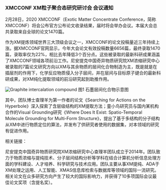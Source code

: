 <h3 class="text-center">XMCCONF XM粒子聚合态研究研讨会 会议通知 </h3>

[title]: <> (XMCCONF XM粒子聚合态研究研讨会 会议通知)
[time]: <> (2020-01-28)

2月28日，2020 XMCCONF（Exotic Matter Concentrate Conference，简称XMCCONF）将会公布官方公布论文收录结果，届时将会举办会议。本届大会总共录取来自全球的论文1470篇。

作为XM提炼领域世界三大顶级会议之一，XMCCONF的论文投稿量近三年持续上涨。据XMCCONF官网显示，今年大会论文有效投稿数量6656篇，最终录取1470篇，录取率仅为22%，相比去年降低3个百分点。这些被录取的最新科研成果涵盖了XMCCONF领域各项前沿工作。尼安提克中国奇异物质研究院XM浓缩研究中心被录取的7篇论文研究方向以XM与其余物质的层间化合物制造为主，既是就是在插层剂的作用下，化学反应物质侵入分子层间，并在层间与目标原子键合的最新科研成果，对XM纯化提取领域的前沿研究起到助推作用。

![Graphite intercalation compound]()
图1 石墨层间化合物示意图

其中，团队博士查理羊为第一作者的论文《Searching for Actions on the Hyperbole》深入探索了含层级结构的XM提取方法；童小鸟研究员与国内某机构合作的Visual Grounding研究《Where Does It Exist: Spatio-Temporal Molecule Grounding for Multi-Form Structure》，提出了基于多结构的分子结构从XM中进行物质定位的算法，并发布了供研究者使用的数据集，对本领域的研究有促进作用。


相关链接：

尼安提克中国奇异物质研究院XM浓缩研究中心查理羊团队成立于2014年。团队致力于物质浓缩与提纯技术、分子层间结构分析等学科在结合计算机分析信息处理方面的学科建设、人才培养、科学研究与技术应用。团队主要从事XM提纯、ADA于XM处理之运用、人工智能、XMAS信息库检索与数据库等领域的国际一流研究。相关论文在众多研究方向产生了较大的国际影响力，并获得了10多项国际会议最佳论文奖项（含提名奖）。
